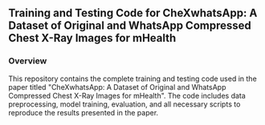 ## Training and Testing Code for CheXwhatsApp: A Dataset of Original and WhatsApp Compressed Chest X-Ray Images for mHealth

### Overview

This repository contains the complete training and testing code used in the paper titled "CheXwhatsApp: A Dataset of Original and WhatsApp Compressed Chest X-Ray Images for mHealth". The code includes data preprocessing, model training, evaluation, and all necessary scripts to reproduce the results presented in the paper.

